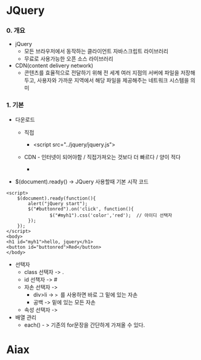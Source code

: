 # JQuery

### 0. 개요

- jQuery  
  -  모든 브라우저에서 동작하는 클라이언트 자바스크립트 라이브러리
  - 무료로 사용가능한 오픈 소스 라이브러리
- CDN(content delivery network)
  - 콘텐츠를 효율적으로 전달하기 위해 전 세계 여러 지점의 서버에 파일을 저장해두고, 사용자와 가까운 지역에서 해당 파일을 제공해주는 네트워크 시스템을 의미

### 1. 기본

- 다운로드
  - 직접

    - <script src="../jquery/jquery.js"></script>

  - CDN - 인터넷이 되어야함 / 직접가져오는 것보다 더 빠르다 / 양이 적다 

    - <script src="https://ajax.googleapis.com/ajax/libs/jquery/3.4.1/jquery.min.js"></script>

- $(document).ready() -> JQuery 사용할때 기본 시작 코드 

```
<script>
	$(document).ready(function(){
        alert("jQuery start");
        $("#buttonred").on('click', function(){
                $("#myh1").css('color','red');  // 아이디 선택자
        });
    });
</script>
<body>
<h1 id="myh1">hello, jquery</h1>
<button id="buttonred">Red</button>
</body>
```

- 선택자
  - class 선택자 -> .
  - id 선책자 -> #
  - 자손 선택자 ->   
    - div>li -> `> `를 사용하면 바로 그 밑에 있는 자손 
    - 공백 -> 밑에 있는 모든 자손 
  - 속성 선택자 -> 
- 배열 관리
  - each() - > 기존의 for문장을 간단하게 가져올 수 있다. 





# Aiax

